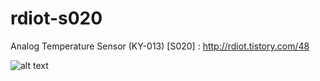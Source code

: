 # rdiot-s020
Analog Temperature Sensor (KY-013) [S020] : http://rdiot.tistory.com/48

![alt text](http://cfile29.uf.tistory.com/image/244EEA4657C9556234609B)
